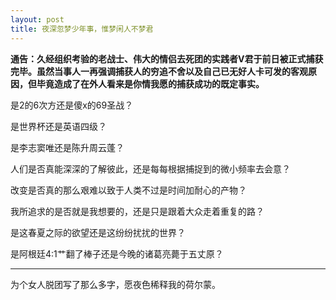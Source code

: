 ```yaml
---
layout: post
title: 夜深忽梦少年事，惟梦闲人不梦君
---
```


**通告：久经组织考验的老战士、伟大的情侣去死团的实践者V君于前日被正式捕获完毕。虽然当事人一再强调捕获人的穷追不舍以及自己已无好人卡可发的客观原因，但毕竟造成了在外人看来是你情我愿的捕获成功的既定事实。**

是2的6次方还是傻x的69圣战？

是世界杯还是英语四级？

是李志窦唯还是陈升周云蓬？

人们是否真能深深的了解彼此，还是每每根据捕捉到的微小频率去会意？

改变是否真的那么艰难以致于人类不过是时间加耐心的产物？

我所追求的是否就是我想要的，还是只是跟着大众走着重复的路？

是这春夏之际的欲望还是这纷纷扰扰的世界？

是阿根廷4:1艹翻了棒子还是今晚的诸葛亮薨于五丈原？

***
为个女人脱团写了那么多字，愿夜色稀释我的荷尔蒙。

